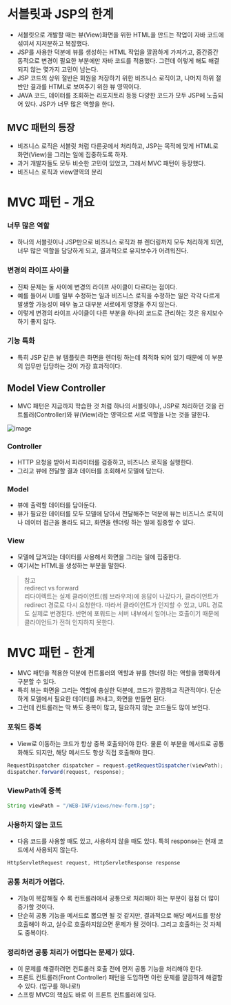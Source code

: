 # 서블릿과 JSP의 한계
* 서블릿으로 개발할 때는 뷰(View)화면을 위한 HTML을 만드는 작업이 자바 코드에 섞여서 지저분하고 복잡했다.
* JSP를 사용한 덕분에 뷰를 생성하는 HTML 작업을 깔끔하게 가져가고, 중간중간 동적으로 변경이 필요한 부분에만 자바 코드를 적용했다. 그런데 이렇게 해도 해결되지 않는 몇가지 고민이 남는다.
* JSP 코드의 상위 절반은 회원을 저장하기 위한 비즈니스 로직이고, 나머지 하위 절반만 결과를 HTML로 보여주기 위한 뷰 영역이다.
* JAVA 코드, 데이터를 조회하는 리포지토리 등등 다양한 코드가 모두 JSP에 노출되어 있다. JSP가 너무 많은 역할을 한다.

## MVC 패턴의 등장
* 비즈니스 로직은 서블릿 처럼 다른곳에서 처리하고, JSP는 목적에 맞게 HTML로 화면(View)을 그리는 일에 집중하도록 하자.
* 과거 개발자들도 모두 비슷한 고민이 있었고, 그래서 MVC 패턴이 등장했다.
* 비즈니스 로직과 view영역의 분리

# MVC 패턴 - 개요
### 너무 많은 역할
* 하나의 서블릿이나 JSP만으로 비즈니스 로직과 뷰 렌더링까지 모두 처리하게 되면, 너무 많은 역할을 담당하게 되고, 결과적으로 유지보수가 어려워진다.

### 변경의 라이프 사이클
* 진짜 문제는 둘 사이에 변경의 라이프 사이클이 다르다는 점이다.
* 예를 들어서 UI를 일부 수정하는 일과 비즈니스 로직을 수정하는 일은 각각 다르게 발생할 가능성이 매우 높고 대부분 서로에게 영향을 주지 않는다.
* 이렇게 변경의 라이프 사이클이 다른 부분을 하나의 코드로 관리하는 것은 유지보수하기 좋지 않다.

### 기능 특화
* 특히 JSP 같은 뷰 템플릿은 화면을 렌더링 하는데 최적화 되어 있기 때문에 이 부분의 업무만 담당하는 것이 가장 효과적이다.

## Model View Controller
* MVC 패턴은 지금까지 학습한 것 처럼 하나의 서블릿이나, JSP로 처리하던 것을 컨트롤러(Controller)와 뷰(View)라는 영역으로 서로 역할을 나눈 것을 말한다.

![image](https://user-images.githubusercontent.com/39439576/223034223-54d433d9-0a91-44b0-a0cf-1bc8ad25e18c.png)
### Controller
* HTTP 요청을 받아서 파라미터를 검증하고, 비즈니스 로직을 실행한다.
* 그리고 뷰에 전달할 결과 데이터를 조회해서 모델에 담는다.
### Model
* 뷰에 출력할 데이터를 담아둔다. 
* 뷰가 필요한 데이터를 모두 모델에 담아서 전달해주는 덕분에 뷰는 비즈니스 로직이나 데이터 접근을 몰라도 되고, 화면을 렌더링 하는 일에 집중할 수 있다.
### View
* 모델에 담겨있는 데이터를 사용해서 화면을 그리는 일에 집중한다.
* 여기서는 HTML을 생성하는 부분을 말한다.

> 참고  
> redirect vs forward  
> 리다이렉트는 실제 클라이언트(웹 브라우저)에 응답이 나갔다가, 클라이언트가 redirect 경로로 다시 요청한다. 따라서 클라이언트가 인지할 수 있고, URL 경로도 실제로 변경된다. 반면에 포워드는 서버
내부에서 일어나는 호출이기 때문에 클라이언트가 전혀 인지하지 못한다.

# MVC 패턴 - 한계
* MVC 패턴을 적용한 덕분에 컨트롤러의 역할과 뷰를 렌더링 하는 역할을 명확하게 구분할 수 있다.
* 특히 뷰는 화면을 그리는 역할에 충실한 덕분에, 코드가 깔끔하고 직관적이다. 단순하게 모델에서 필요한 데이터를 꺼내고, 화면을 만들면 된다.
* 그런데 컨트롤러는 딱 봐도 중복이 많고, 필요하지 않는 코드들도 많이 보인다.
### 포워드 중복
* View로 이동하는 코드가 항상 중복 호출되어야 한다. 물론 이 부분을 메서드로 공통화해도 되지만, 해당 메서드도 항상 직접 호출해야 한다.
```java
RequestDispatcher dispatcher = request.getRequestDispatcher(viewPath);
dispatcher.forward(request, response);
```
### ViewPath에 중복
```java
String viewPath = "/WEB-INF/views/new-form.jsp";
```
### 사용하지 않는 코드
* 다음 코드를 사용할 때도 있고, 사용하지 않을 때도 있다. 특히 response는 현재 코드에서 사용되지 않는다.
```java
HttpServletRequest request, HttpServletResponse response
```
### 공통 처리가 어렵다.
* 기능이 복잡해질 수 록 컨트롤러에서 공통으로 처리해야 하는 부분이 점점 더 많이 증가할 것이다. 
* 단순히 공통 기능을 메서드로 뽑으면 될 것 같지만, 결과적으로 해당 메서드를 항상 호출해야 하고, 실수로 호출하지않으면 문제가 될 것이다. 그리고 호출하는 것 자체도 중복이다.

### 정리하면 공통 처리가 어렵다는 문제가 있다.
* 이 문제를 해결하려면 컨트롤러 호출 전에 먼저 공통 기능을 처리해야 한다.
* 프론트 컨트롤러(Front Controller) 패턴을 도입하면 이런 문제를 깔끔하게 해결할 수 있다. (입구를 하나로!)
* 스프링 MVC의 핵심도 바로 이 프론트 컨트롤러에 있다.
